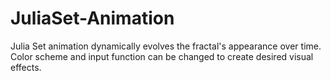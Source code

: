 # JuliaSet-Animation
Julia Set animation dynamically evolves the fractal's appearance over time. Color scheme and input function can be changed to create desired visual effects.

